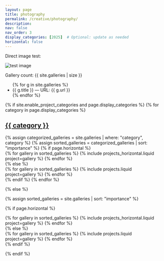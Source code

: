 ```yaml
---
layout: page
title: photography
permalink: /creative/photography/
description:
nav: false
nav_order: 3
display_categories: [2025]  # Optional: update as needed
horizontal: false
---
```

<p>Direct image test:</p>
<img src="/portfolio/assets/photo_gallery/July22nd/DSC00040.JPG" alt="test image" style="max-width:300px;">

<p>Gallery count: {{ site.galleries | size }}</p>
<!-- DEBUG: list all gallery items -->
<ul>
  {% for g in site.galleries %}
    <li>{{ g.title }} — URL: {{ g.url }}</li>
  {% endfor %}
</ul>

<!-- pages/photography.md -->
<div class="projects">
{% if site.enable_project_categories and page.display_categories %}
  <!-- Display categorized galleries -->
  {% for category in page.display_categories %}
  <a id="{{ category }}" href=".#{{ category }}">
    <h2 class="category">{{ category }}</h2>
  </a>
  {% assign categorized_galleries = site.galleries | where: "category", category %}
  {% assign sorted_galleries = categorized_galleries | sort: "importance" %}
  <!-- Generate cards for each gallery -->
  {% if page.horizontal %}
  <div class="container">
    <div class="row row-cols-1 row-cols-md-2">
    {% for gallery in sorted_galleries %}
      {% include projects_horizontal.liquid project=gallery %}
    {% endfor %}
    </div>
  </div>
  {% else %}
  <div class="row row-cols-1 row-cols-md-3">
    {% for gallery in sorted_galleries %}
      {% include projects.liquid project=gallery %}
    {% endfor %}
  </div>
  {% endif %}
  {% endfor %}

{% else %}

<!-- Display galleries without categories -->
{% assign sorted_galleries = site.galleries | sort: "importance" %}

{% if page.horizontal %}
  <div class="container">
    <div class="row row-cols-1 row-cols-md-2">
    {% for gallery in sorted_galleries %}
      {% include projects_horizontal.liquid project=gallery %}
    {% endfor %}
    </div>
  </div>
{% else %}
  <div class="row row-cols-1 row-cols-md-3">
    {% for gallery in sorted_galleries %}
      {% include projects.liquid project=gallery %}
    {% endfor %}
  </div>
{% endif %}

{% endif %}
</div>
